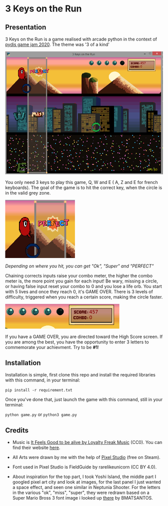 # 3 Keys on the Run

## Presentation
3 Keys on the Run is a game realised with arcade python in the context of [pydis game jam 2020](https://pythondiscord.com/pages/events/game-jam-2020/).
The theme was '3 of a kind'

![A game to surpass Metal Gear](./ressources/Screenshot_full.png)

You only need 3 keys to play this game, Q, W and E ( A, Z and E for french keyboards).
The goal of the game is to hit the correct key, when the circle is in the valid grey zone.

![An impressive performance](./ressources/Screenshot_valid.png)

*Depending on where you hit, you can get "Ok", "Super" and "PERFECT"*

Chaining corrects inputs raise your combo meter, the higher the combo meter is, the more point you gain for each input!
Be wary, missing a circle, or having false input reset your combo to 0 and you lose a life orb. You start with 5 lives and
once they reach 0, it's GAME OVER. There is 3 levels of difficulty, triggered when you reach a certain score, making the
circle faster. 

![Life and Blood of the Gamer](./ressources/Screenshot_life.png)

If you have a GAME OVER, you are directed toward the High Score screen. If you are among the best, 
you have the opportunity to enter 3 letters to commemorate your achievment. Try to be **#1**!

## Installation 

Installation is simple, first clone this repo and install the required libraries with this command, in your terminal:

```pip install -r requirement.txt```

Once you've done that, just launch the game with this command, still in your terminal:

```python game.py``` or ``python3 game.py``

## Credits
- Music is [It Feels Good to be alive by Loyalty Freak Music](https://freemusicarchive.org/music/Loyalty_Freak_Music) (CC0).
You can find their website [here](https://loyaltyfreakmusic.com/).

- All Arts were drawn by me with the help of [Pixel Studio](https://store.steampowered.com/app/1204050/Pixel_Studio_for_pixel_art/) 
(free on Steam).

- Font used in Pixel Studio is FieldGuide by rarelikeunicorn (CC BY 4.0).

- About inspiration for the top part, I took Yoshi Island, the middle part I googled pixel art city and look at images, 
for the last panel I just wanted a space effect, and seen one similar in Neptunia Shooter.
For the letters in the various "ok", "miss", "super", they were redrawn based on a Super Mario Bross 3 font image i
looked up [there](https://www.supermariobrosx.org/forums/viewtopic.php?t=16186) by BMATSANTOS.
